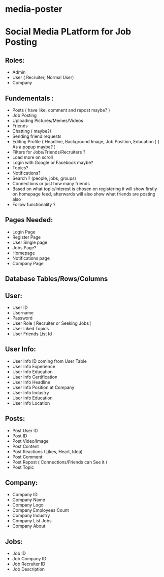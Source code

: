 # media-poster

<h1>Social Media PLatform for Job Posting</h1>
<h2>Roles:</h2>
<ul>
<li>Admin</li>
<li>User ( Recruiter, Normal User)</li>
<li>Company</li>
</ul>
<h2>Fundementals :</h2>
<ul>
<li>Posts ( have like, comment and repost maybe? )</li>
<li>Job Posting</li>
<li>Uploading Pictures/Memes/Videos</li>
<li>Friends</li>
<li>Chatting ( maybe?)</li>
<li>Sending friend requests</li>
<li>Editing Profile ( Headline, Background Image, Job Position, Education ) ( As a popup maybe? )</li>
<li>Filters for Jobs/Friends/Recruiters ? </li>
<li>Load more on scroll</li>
<li>Login with Google or Facebook maybe?</li>
<li>Topics?</li>
<li>Notifications?</li>
<li>Search ? (people, jobs, groups)</li>
<li>Connections or just how many friends</li>
<li>Based on what topic/interest is chosen on registering it will show firstly on homepage feed, afterwards will also show what friends are posting also</li>
<li>Follow functionality ?</li>
</ul>
<h2>Pages Needed: </h2>
<ul>
<li>Login Page</li>
<li>Register Page</li>
<li>User Single page</li>
<li>Jobs Page?</li>
<li>Homepage</li>
<li>Notifications page</li>
<li>Company Page</li>
</ul>
<h2><b>Database Tables/Rows/Columns</b></h2>
<h2>User:</h2>
<ul>
<li>User ID</li>
<li>Username</li>
<li>Password</li>
<li>User Role ( Recruiter or Seeking Jobs )</li>
<li>User Liked Topics</li>
<li>User Friends List Id</li>
</ul>
<h2>User Info: </h2>
<ul>
<li>User Info ID coming from User Table</li>
<li>User Info Experience</li>
<li>User Info Education</li>
<li>User Info Certification</li>
<li>User Info Headline</li>
<li>User Info Position at Company</li>
<li>User Info Industry</li>
<li>User Info Education</li>
<li>User Info Location</li>
</ul>
<h2>Posts: </h2>
<ul>
<li>Post User ID</li>
<li>Post ID</li>
<li>Post Video/Image</li>
<li>Post Content</li>
<li>Post Reactions (Likes, Heart, Idea)</li>
<li>Post Comment</li>
<li>Post Repost ( Connections/Friends can See it ) </li>
<li>Post Topic</li>
</ul>
<h2>Company: </h2>
<ul>
<li>Company ID</li>
<li>Company Name</li>
<li>Company Logo</li>
<li>Company Employees Count</li>
<li>Company Industry</li>
<li>Company List Jobs</li>
<li>Company About</li>
</ul>
<h2>Jobs:</h2>
<ul>
<li>Job ID</li>
<li>Job Company ID</li>
<li>Job Recruiter ID</li>
<li>Job Description</li>
</ul>
